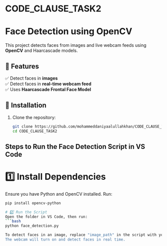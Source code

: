 # CODE_CLAUSE_TASK2

# Face Detection using OpenCV  

This project detects faces from images and live webcam feeds using **OpenCV** and Haarcascade models.  

## 🚀 Features  
✅ Detect faces in **images**  
✅ Detect faces in **real-time webcam feed**  
✅ Uses **Haarcascade Frontal Face Model**  

## 📌 Installation  
1. Clone the repository:  
   ```bash
   git clone https://github.com/mohammeddaniyaalullahkhan/CODE_CLAUSE_TASK2.git
   cd CODE_CLAUSE_TASK2

## Steps to Run the Face Detection Script in VS Code
# 1️⃣ Install Dependencies
Ensure you have Python and OpenCV installed. Run:
  ```bash
  pip install opencv-python

# 2️⃣ Run the Script
Open the folder in VS Code, then run:
 ```bash
python face_detection.py

To detect faces in an image, replace "image_path" in the script with your image's path.
The webcam will turn on and detect faces in real time.


